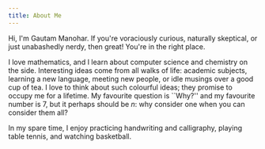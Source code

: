 ```yaml
---
title: About Me
---
```


Hi, I'm Gautam Manohar.
If you're voraciously curious, naturally skeptical, or just unabashedly nerdy, then great!
You're in the right place.

I love mathematics, and I learn about computer science and chemistry on the side.
Interesting ideas come from all walks of life: academic subjects, learning a new language, meeting new people, or idle musings over a good cup of tea.
I love to think about such colourful ideas; they promise to occupy me for a lifetime.
My favourite question is ``Why?'' and my favourite number is 7, but it perhaps should be $n$: why consider one when you can consider them all?

In my spare time, I enjoy practicing handwriting and calligraphy, playing table tennis, and watching basketball.